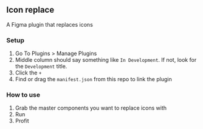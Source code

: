 ## Icon replace

A Figma plugin that replaces icons

### Setup

1. Go To Plugins > Manage Plugins
2. Middle column should say something like `In Development`. If not, look for the `Development` title.
3. Click the `+`
4. Find or drag the `manifest.json` from this repo to link the plugin

### How to use

1. Grab the master components you want to replace icons with
2. Run
3. Profit